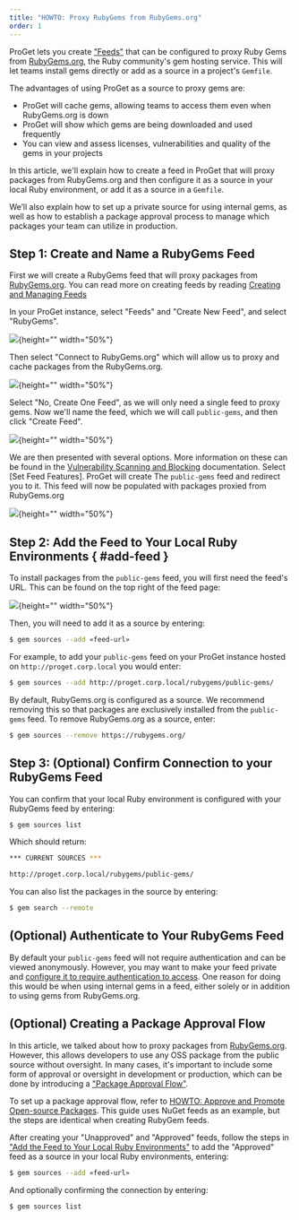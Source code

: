 ```yaml
---
title: "HOWTO: Proxy RubyGems from RubyGems.org"
order: 1
---
```


ProGet lets you create ["Feeds"](/docs/proget/feeds/feed-overview) that can be configured to proxy Ruby Gems from [RubyGems.org](https://rubygems.org/), the Ruby community's gem hosting service. This will let teams install gems directly or add as a source in a project's `Gemfile`.  

The advantages of using ProGet as a source to proxy gems are:
* ProGet will cache gems, allowing teams to access them even when RubyGems.org is down
* ProGet will show which gems are being downloaded and used frequently
* You can view and assess licenses, vulnerabilities and quality of the gems in your projects

In this article, we'll explain how to create a feed in ProGet that will proxy packages from RubyGems.org and then configure it as a source in your local Ruby environment, or add it as a source in a `Gemfile`. 

We’ll also explain how to set up a private source for using internal gems, as well as how to establish a package approval process to manage which packages your team can utilize in production.

## Step 1: Create and Name a RubyGems Feed

First we will create a RubyGems feed that will proxy packages from [RubyGems.org](https://rubygems.org/). You can read more on creating feeds by reading [Creating and Managing Feeds](/docs/proget/feeds/feed-overview#creating-and-managing-feeds)

In your ProGet instance, select "Feeds" and "Create New Feed", and select "RubyGems".

![](/resources/docs/proget-ruby-newfeed.png){height="" width="50%"}

Then select "Connect to RubyGems.org" which will allow us to proxy and cache packages from the RubyGems.org.

![](/resources/docs/proget-ruby-connector.png){height="" width="50%"}

Select "No, Create One Feed", as we will only need a single feed to proxy gems. Now we'll name the feed, which we will call `public-gems`, and then click "Create Feed".

![](/resources/docs/proget-ruby-onefeed.png){height="" width="50%"}

We are then presented with several options. More information on these can be found in the [Vulnerability Scanning and Blocking](/docs/proget/sca/vulnerabilities) documentation. Select [Set Feed Features]. ProGet will create The `public-gems` feed and redirect you to it. This feed will now be populated with packages proxied from RubyGems.org

![](/resources/docs/proget-ruby-packagesfeed.png){height="" width="50%"}

## Step 2: Add the Feed to Your Local Ruby Environments { #add-feed }

To install packages from the `public-gems` feed, you will first need the feed's URL. This can be found on the top right of the feed page:

![](/resources/docs/proget-ruby-publicurl.png){height="" width="50%"}

Then, you will need to add it as a source by entering:

```bash
$ gem sources --add «feed-url»
```

For example, to add your `public-gems` feed on your ProGet instance hosted on `http://proget.corp.local` you would enter:

```bash
$ gem sources --add http://proget.corp.local/rubygems/public-gems/
```

By default, RubyGems.org is configured as a source. We recommend removing this so that packages are exclusively installed from the `public-gems` feed. To remove RubyGems.org as a source, enter:

```bash
$ gem sources --remove https://rubygems.org/
```

## Step 3: (Optional) Confirm Connection to your RubyGems Feed

You can confirm that your local Ruby environment is configured with your RubyGems feed by entering:

```bash
$ gem sources list 
```

Which should return:

```bash
*** CURRENT SOURCES ***

http://proget.corp.local/rubygems/public-gems/
```

You can also list the packages in the source by entering:

```bash
$ gem search --remote
```

## (Optional) Authenticate to Your RubyGems Feed

By default your `public-gems` feed will not require authentication and can be viewed anonymously. However, you may want to make your feed private and [configure it to require authentication to access](/docs/proget/feeds/rubygems#authenticating-to-a-ruby-gems-feed). One reason for doing this would be when using internal gems in a feed, either solely or in addition to using gems from RubyGems.org. 

## (Optional) Creating a Package Approval Flow

In this article, we talked about how to proxy packages from [RubyGems.org](https://rubygems.org/). However, this allows developers to use any OSS package from the public source without oversight. In many cases, it's important to include some form of approval or oversight in development or production, which can be done by introducing a ["Package Approval Flow"](/docs/proget/packages/package-promotion).

To set up a package approval flow, refer to [HOWTO: Approve and Promote Open-source Packages](/docs/proget/packages/package-promotion/proget-howto-promote-packages). This guide uses NuGet feeds as an example, but the steps are identical when creating RubyGem feeds.

After creating your "Unapproved" and "Approved" feeds, follow the steps in ["Add the Feed to Your Local Ruby Environments"](#add-feed) to add the "Approved" feed as a source in your local Ruby environments, entering:

```bash
$ gem sources --add «feed-url»
```

And optionally confirming the connection by entering:

```bash
$ gem sources list 
```